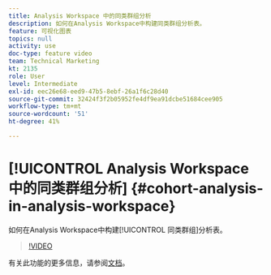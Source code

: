 ```yaml
---
title: Analysis Workspace 中的同类群组分析
description: 如何在Analysis Workspace中构建同类群组分析表。
feature: 可视化图表
topics: null
activity: use
doc-type: feature video
team: Technical Marketing
kt: 2135
role: User
level: Intermediate
exl-id: eec26e68-eed9-47b5-8ebf-26a1f6c28d40
source-git-commit: 32424f3f2b05952fe4df9ea91dcbe51684cee905
workflow-type: tm+mt
source-wordcount: '51'
ht-degree: 41%

---
```


# [!UICONTROL Analysis Workspace 中的同类群组分析] {#cohort-analysis-in-analysis-workspace}

如何在Analysis Workspace中构建[!UICONTROL 同类群组]分析表。

>[!VIDEO](https://video.tv.adobe.com/v/23990/?quality=12)

有关此功能的更多信息，请参阅[文档](https://marketing.adobe.com/resources/help/zh_CN/analytics/analysis-workspace/cohort_analysis.html)。
